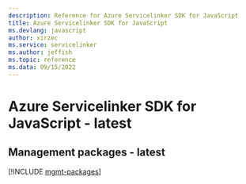 ```yaml
---
description: Reference for Azure Servicelinker SDK for JavaScript
title: Azure Servicelinker SDK for JavaScript
ms.devlang: javascript
author: xirzec
ms.service: servicelinker
ms.author: jeffish
ms.topic: reference
ms.data: 09/15/2022
---
```

# Azure Servicelinker SDK for JavaScript - latest

## Management packages - latest
[!INCLUDE [mgmt-packages](servicelinker-mgmt-index.md)]